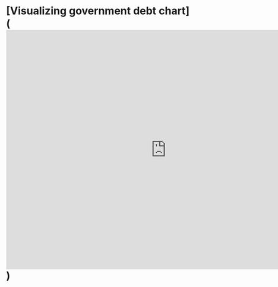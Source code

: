 # [Visualizing government debt chart](<iframe src="https://data.oecd.org/chart/7eBO" width="860" height="645" style="border: 0" mozallowfullscreen="true" webkitallowfullscreen="true" allowfullscreen="true"><a href="https://data.oecd.org/chart/7eBO" target="_blank">OECD Chart: General government debt, Total, % of GDP, Annual, 2022</a></iframe>)
